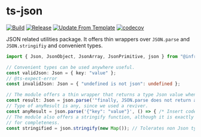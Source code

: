 # ts-json
[![Build](https://github.com/infra-blocks/ts-json/actions/workflows/build.yml/badge.svg)](https://github.com/infra-blocks/ts-json/actions/workflows/build.yml)
[![Release](https://github.com/infra-blocks/ts-json/actions/workflows/release.yml/badge.svg)](https://github.com/infra-blocks/ts-json/actions/workflows/release.yml)
[![Update From Template](https://github.com/infra-blocks/ts-json/actions/workflows/update-from-template.yml/badge.svg)](https://github.com/infra-blocks/ts-json/actions/workflows/update-from-template.yml)
[![codecov](https://codecov.io/gh/infra-blocks/ts-json/graph/badge.svg?token=AFFE6KDTDB)](https://codecov.io/gh/infra-blocks/ts-json)

JSON related utilities package. It offers thin wrappers over `JSON.parse` and `JSON.stringifiy` and convenient types.

```typescript
import { Json, JsonObject, JsonArray, JsonPrimitive, json } from "@infra-blocks/json";

// Convenient types can be used anywhere useful.
const validJson: Json = { key: "value" };
// @ts-expect-error
const invalidJson: Json = { "undefined is not json": undefined };

// The module offers a thin wrapper that returns a type Json value when parse is used without revivers.
const result: Json = json.parse('"finally, JSON.parse does not return any anymore"');
// Type of anyResult is any, since we used a reviver.
const anyResult = json.parse('{"key": "value"}', () => { /* Insert code here */ });
// The module also offers a stringify function, although it is exactly the same as JSON.stringify. It's mostly
// for completeness.
const stringified = json.stringify(new Map()); // Tolerates non Json typed object, just like the original function.
```

